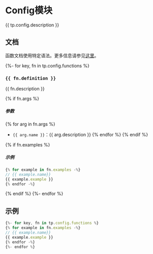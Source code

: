 # Config模块

{{ tp.config.description }}

<!-- toc -->

## 文档

函数文档使用特定语法。更多信息请参见[这里](../../syntax.md#function-documentation-syntax)。

{%- for key, fn in tp.config.functions %}
### `{{ fn.definition }}` 

{{ fn.description }}

{% if fn.args %}
##### 参数

{% for arg in fn.args %}
- `{{ arg.name }}`：{{ arg.description }}
{% endfor %}
{% endif %}

{% if fn.examples %}
##### 示例

```javascript
{% for example in fn.examples -%}
// {{ example.name}}
{{ example.example }}
{% endfor -%}
```
{% endif %}
{%- endfor %}

## 示例

```javascript
{%- for key, fn in tp.config.functions %}
{% for example in fn.examples -%}
// {{ example.name}}
{{ example.example }}
{% endfor -%}
{%- endfor %}
```